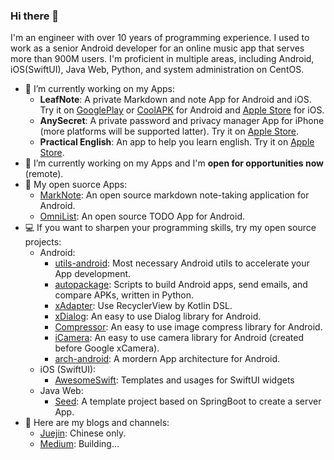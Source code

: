 ﻿### Hi there 👋

I'm an engineer with over 10 years of programming experience. I used to work as a senior Android developer for an online music app that serves more than 900M users. I'm proficient in multiple areas, including Android, iOS(SwiftUI), Java Web, Python, and system administration on CentOS.

- 🔭 I’m currently working on my Apps: 
    - **LeafNote**: A private Markdown and note App for Android and iOS. Try it on [GooglePlay](https://play.google.com/store/apps/details?id=me.shouheng.leafnote) or [CoolAPK](http://www.coolapk.com/apk/280001) for Android and [Apple Store](https://apps.apple.com/us/app/leafy-notes/id6504428581) for iOS.
    - **AnySecret**: A private password and privacy manager App for iPhone (more platforms will be supported latter). Try it on [Apple Store](https://apps.apple.com/cn/app/any-secret/id6448714682).
    - **Practical English**: An app to help you learn english. Try it on [Apple Store](https://apps.apple.com/us/app/%E5%AE%9E%E7%94%A8%E8%8B%B1%E8%AF%AD/id6502190494).
- 🌱 I’m currently working on my Apps and I'm **open for opportunities now** (remote).
- 📱 My open suorce Apps:
    - [MarkNote](https://github.com/Shouheng88/MarkNote): An open source markdown note-taking application for Android.
    - [OmniList](https://github.com/Shouheng88/OmniList): An open source TODO App for Android.
- 💻 If you want to sharpen your programming skills, try my open source projects:
    - Android:
        - [utils-android](https://github.com/Shouheng88/utils-android): Most necessary Android utils to accelerate your App development.
        - [autopackage](https://github.com/Shouheng88/autopackage): Scripts to build Android apps, send emails, and compare APKs, written in Python.
        - [xAdapter](https://github.com/Shouheng88/xAdapter): Use RecyclerView by Kotlin DSL.
        - [xDialog](https://github.com/Shouheng88/xDialog): An easy to use Dialog library for Android.
        - [Compressor](https://github.com/Shouheng88/Compressor): An easy to use image compress library for Android.
        - [iCamera](https://github.com/Shouheng88/iCamera): An easy to use camera library for Android (created before Google xCamera).
        - [arch-android](https://github.com/Shouheng88/arch-android): A mordern App architecture for Android.
    - iOS (SwiftUI):
        - [AwesomeSwift](https://github.com/Shouheng88/AwesomeSwift): Templates and usages for SwiftUI widgets
    - Java Web:
        - [Seed](https://github.com/Shouheng88/Seed): A template project based on SpringBoot to create a server App.
- 📢 Here are my blogs and channels:
    - [Juejin](https://juejin.cn/user/3685218704691469): Chinese only.
    - [Medium](https://medium.com/@shouhengwang): Building...
